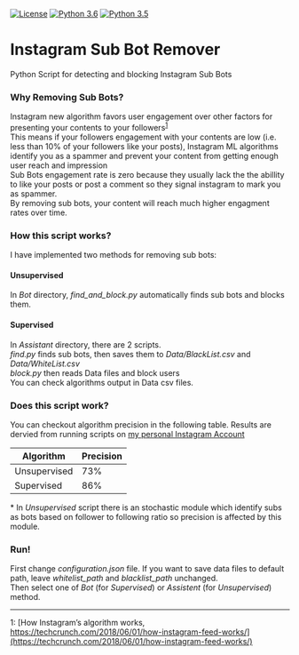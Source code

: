[![License](https://img.shields.io/badge/License-BSD%203--Clause-orange.svg)](https://opensource.org/licenses/BSD-3-Clause)
[![Python 3.6](https://img.shields.io/badge/python-3.6-blue.svg)](https://www.python.org/downloads/release/python-360/)
[![Python 3.5](https://img.shields.io/badge/python-3.5-red.svg)](https://www.python.org/downloads/release/python-360/)


# Instagram Sub Bot Remover
Python Script for detecting and blocking Instagram Sub Bots



### Why Removing Sub Bots?

Instagram new algorithm favors user engagement over other factors for presenting your contents to your followers<sup>[1](#insta-new-alg)</sup><br/>This means if your followers engagement with your contents are low (i.e. less than 10% of your followers like your posts), Instagram ML algorithms identify you as a spammer and prevent your content from getting enough user reach and impression<br/>
Sub Bots engagement rate is zero because they usually lack the the abillity to like your posts or post a comment so they signal instagram to mark you as spammer.<br/>
By removing sub bots, your content will reach much higher engagment rates over time.<br/>

### How this script works?

I have implemented two methods for removing sub bots:
#### Unsupervised
In *Bot* directory, *find_and_block.py* automatically finds sub bots and blocks them.

#### Supervised
In *Assistant* directory, there are 2 scripts.<br/>
*find.py* finds sub bots, then saves them to *Data/BlackList.csv* and *Data/WhiteList.csv*
<br/>*block.py* then reads Data files and block users<br/>You can check algorithms output in Data csv files.<br/>

### Does this script work?

You can checkout algorithm precision in the following table. Results are dervied from running scripts on [my personal Instagram Account](https://instagram.com/soheyl_daliraan)

Algorithm | Precision
------------ | -------------
Unsupervised | 73%
Supervised | 86%

\* In *Unsupervised* script there is an stochastic module which identify subs as bots based on follower to following ratio so precision is affected by this module.


### Run!

First change *configuration.json* file. If you want to save data files to default path, leave *whitelist_path* and *blacklist_path* unchanged.<br/>
Then select one of *Bot* (for *Supervised*) or *Assistent* (for *Unsupervised*) method.
***

<a name="insta-new-alg">1</a>: [How Instagram’s algorithm works, https://techcrunch.com/2018/06/01/how-instagram-feed-works/](https://techcrunch.com/2018/06/01/how-instagram-feed-works/)